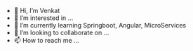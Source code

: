 - 👋 Hi, I’m Venkat
- 👀 I’m interested in ...
- 🌱 I’m currently learning Springboot, Angular, MicroServices
- 💞️ I’m looking to collaborate on ...
- 📫 How to reach me ...

<!---
kvenkat94/kvenkat94 is a ✨ special ✨ repository because its `README.md` (this file) appears on your GitHub profile.
You can click the Preview link to take a look at your changes.
--->
